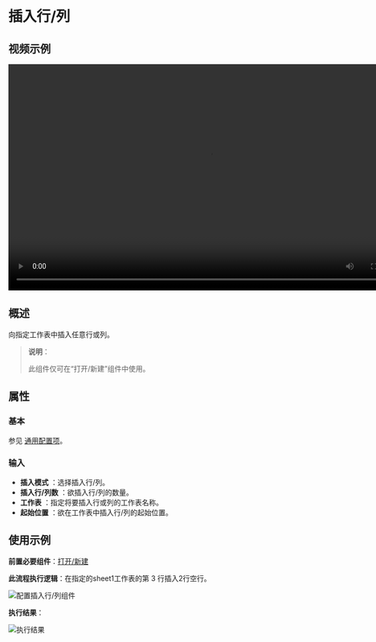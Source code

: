 # 插入行/列

## 视频示例

<video controls height='450px' width='800px' src="https://encooacademy.oss-cn-shanghai.aliyuncs.com/activity/InsertRowsOrColumns.mp4"></video>

## 概述

向指定工作表中插入任意行或列。

>**说明**：
>
>此组件仅可在“打开/新建”组件中使用。

## 属性

### 基本

参见 [通用配置项](../Appendix/CommonConfigurationItems.md)。

### 输入

- **插入模式** ：选择插入行/列。
- **插入行/列数** ：欲插入行/列的数量。
- **工作表** ：指定将要插入行或列的工作表名称。
- **起始位置** ：欲在工作表中插入行/列的起始位置。

## 使用示例

**前置必要组件**：[打开/新建](../OfficeExcel/OpenExcel.md)

**此流程执行逻辑**：在指定的sheet1工作表的第 3 行插入2行空行。

![配置插入行/列组件](https://docimages.blob.core.chinacloudapi.cn/images/Activities/InsertRowOrColumn2.png)

**执行结果**：

![执行结果](https://docimages.blob.core.chinacloudapi.cn/images/Activities/InsertRowOrColumn3.png)
